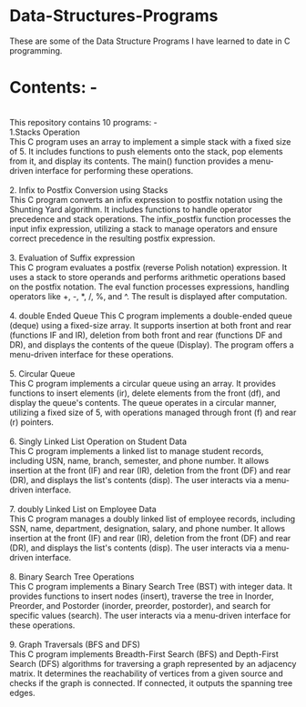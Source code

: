 # Data-Structures-Programs
These are some of the Data Structure Programs I have learned to date in C programming.
<br>
# Contents: -
<br>This repository contains 10 programs: -
<br>
1.Stacks Operation<br>
This C program uses an array to implement a simple stack with a fixed size of 5. It includes functions to push elements onto the stack, pop elements from it, and display its contents. The main() function provides a menu-driven interface for performing these operations.
<br>
<br>
2. Infix to Postfix Conversion using Stacks
<br>
This C program converts an infix expression to postfix notation using the Shunting Yard algorithm. It includes functions to handle operator precedence and stack operations. The infix_postfix function processes the input infix expression, utilizing a stack to manage operators and ensure correct precedence in the resulting postfix expression.
<br>
<br>
3. Evaluation of Suffix expression
<br>
This C program evaluates a postfix (reverse Polish notation) expression. It uses a stack to store operands and performs arithmetic operations based on the postfix notation. The eval function processes expressions, handling operators like +, -, *, /, %, and ^. The result is displayed after computation.
<br>
<br>
4. double Ended Queue
This C program implements a double-ended queue (deque) using a fixed-size array. It supports insertion at both front and rear (functions IF and IR), deletion from both front and rear (functions DF and DR), and displays the contents of the queue (Display). The program offers a menu-driven interface for these operations.
<br>
<br>
5. Circular Queue
<br>
This C program implements a circular queue using an array. It provides functions to insert elements (ir), delete elements from the front (df), and display the queue's contents. The queue operates in a circular manner, utilizing a fixed size of 5, with operations managed through front (f) and rear (r) pointers.
<br>
<br>
6. Singly Linked List Operation on Student Data
<br>
This C program implements a linked list to manage student records, including USN, name, branch, semester, and phone number. It allows insertion at the front (IF) and rear (IR), deletion from the front (DF) and rear (DR), and displays the list's contents (disp). The user interacts via a menu-driven interface.
<br>
<br>
7. doubly Linked List on Employee Data
<br>
This C program manages a doubly linked list of employee records, including SSN, name, department, designation, salary, and phone number. It allows insertion at the front (IF) and rear (IR), deletion from the front (DF) and rear (DR), and displays the list's contents (disp). The user interacts via a menu-driven interface.
<br>
<br>
8. Binary Search Tree Operations
<br>
This C program implements a Binary Search Tree (BST) with integer data. It provides functions to insert nodes (insert), traverse the tree in Inorder, Preorder, and Postorder (inorder, preorder, postorder), and search for specific values (search). The user interacts via a menu-driven interface for these operations.
<br>
<br>
9. Graph Traversals (BFS and DFS)
<br>
This C program implements Breadth-First Search (BFS) and Depth-First Search (DFS) algorithms for traversing a graph represented by an adjacency matrix. It determines the reachability of vertices from a given source and checks if the graph is connected. If connected, it outputs the spanning tree edges.
<br>
<br>
